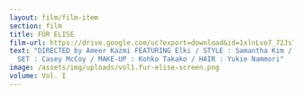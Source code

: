 ```yaml
---
layout: film/film-item
section: film
title: FÜR ELISE
film-url: https://drive.google.com/uc?export=download&id=1xlnLvo7_72JsT40tKGQudsq216fWOM3g
text: "DIRECTED by Ameer Kazmi FEATURING Elki / STYLE : Samantha Kim /  PROP &
  SET : Casey McCoy / MAKE-UP : Kohko Takako / HAIR : Yukie Nammori"
image: /assets/img/uploads/vol1.fur-elise-screen.png
volume: Vol. I
---
```

